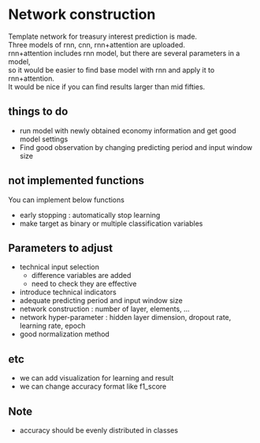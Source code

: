 # Network construction
Template network for treasury interest prediction is made.  
Three models of rnn, cnn, rnn+attention are uploaded.  
rnn+attention includes rnn model, but there are several parameters in a model,  
so it would be easier to find base model with rnn and apply it to rnn+attention.  
It would be nice if you can find results larger than mid fifties.  

## things to do
* run model with newly obtained economy information and get good model settings
* Find good observation by changing predicting period and input window size

## not implemented functions
You can implement below functions  
* early stopping : automatically stop learning
* make target as binary or multiple classification variables 

## Parameters to adjust
* technical input selection 
    * difference variables are added
    * need to check they are effective 
* introduce technical indicators    
* adequate predicting period and input window size
* network construction : number of layer, elements, ...
* network hyper-parameter : hidden layer dimension, dropout rate, learning rate, epoch
* good normalization method 

## etc 
* we can add visualization for learning and result
* we can change accuracy format like f1_score

## Note
* accuracy should be evenly distributed in classes

